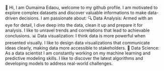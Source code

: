 👋 Hi, I am Oumaima Edaou, welcome to my github profile.
I am motivated to explore complex datasets and discover valuable informations to make data-driven decisions. I am passionate about:
🔍 Data Analysis: Armed with an eye for detail, I dive deep into the data, clean it up and prepare it for analysis. I like to unravel trends and correlations that lead to achievable conclusions.
📊 Data visualization: I think data is more powerful when presented visually. I like to design data visualizations that communicate ideas clearly, making data more accessible to stakeholders.
🤖 Data Science: As a data scientist I am constantly working on my machine learning and predictive modeling skills. I like to discover the latest algorithms and developing models to address real-world challenges.

<!---
oumaima1220/oumaima1220 is a ✨ special ✨ repository because its `README.md` (this file) appears on your GitHub profile.
You can click the Preview link to take a look at your changes.
--->
